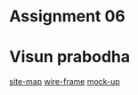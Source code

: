 # Assignment 06
# Visun prabodha

[site-map](https://www.gloomaps.com/tWXiGb6ZAC)
[wire-frame](https://drive.google.com/file/d/1TjPQJk8d3aNhXC3zcsYBR-2pe_bquCpw/view?usp=sharing)
[mock-up](https://www.figma.com/design/9eQOr2TagrlBOwgJslLh5t/Untitled?node-id=0-1&t=VFVOmSETrUUKhLrk-1)
